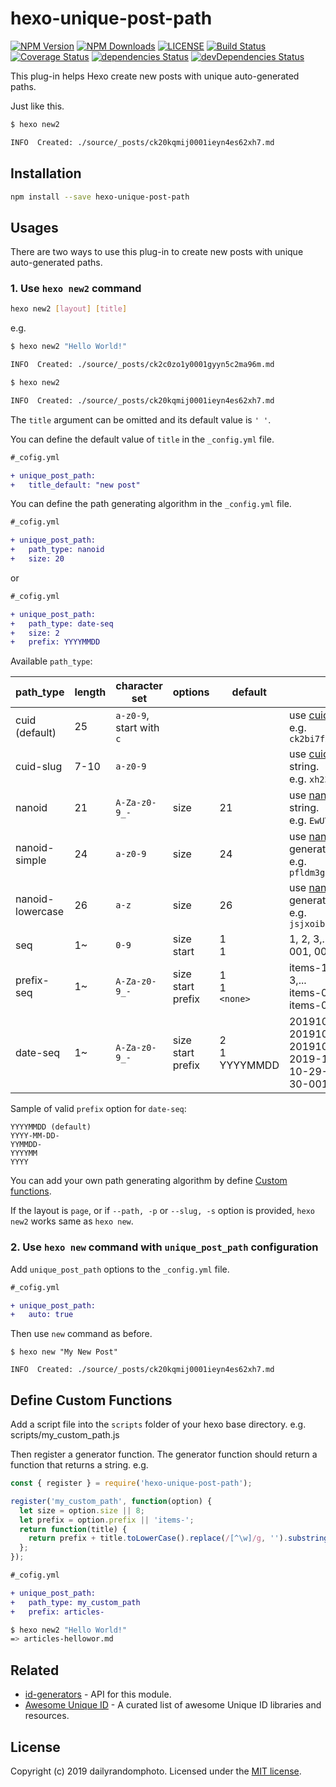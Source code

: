 # hexo-unique-post-path

[![NPM Version][npm-version-image]][npm-url]
[![NPM Downloads][npm-downloads-image]][npm-url]
[![LICENSE][license-image]][license-url]
[![Build Status][travis-image]][travis-url]
[![Coverage Status][coveralls-image]][coveralls-url]
[![dependencies Status][dependencies-image]][dependencies-url]
[![devDependencies Status][devDependencies-image]][devDependencies-url]

This plug-in helps Hexo create new posts with unique auto-generated paths.

Just like this.
```sh
$ hexo new2

INFO  Created: ./source/_posts/ck20kqmij0001ieyn4es62xh7.md
```


## Installation

```sh
npm install --save hexo-unique-post-path
```

## Usages

There are two ways to use this plug-in to create new posts with unique auto-generated paths.

### 1. Use `hexo new2` command
```sh
hexo new2 [layout] [title]
```

e.g.
```sh
$ hexo new2 "Hello World!"

INFO  Created: ./source/_posts/ck2c0zo1y0001gyyn5c2ma96m.md

$ hexo new2

INFO  Created: ./source/_posts/ck20kqmij0001ieyn4es62xh7.md
```

The `title` argument can be omitted and its default value is `' '`.

You can define the default value of `title` in the `_config.yml` file.

```diff
#_cofig.yml

+ unique_post_path:
+   title_default: "new post"
```

You can define the path generating algorithm in the `_config.yml` file.
```diff
#_cofig.yml

+ unique_post_path:
+   path_type: nanoid
+   size: 20
```
or
```diff
#_cofig.yml

+ unique_post_path:
+   path_type: date-seq
+   size: 2
+   prefix: YYYYMMDD
```

Available `path_type`:

path_type | length | character set |options | default | description
--- | --- | --- | --- | --- | ---
cuid (default) | 25 | `a-z0-9`, start with `c` |  |  | use [cuid()](https://github.com/ericelliott/cuid) generated string. <br>e.g. `ck2bi7fxf00013ryng5jr1rer`
cuid-slug | 7-10 | `a-z0-9` |  |  | use [cuid.slug()](https://github.com/ericelliott/cuid) generated string. <br>e.g. `xh23npi`
nanoid | 21 | `A-Za-z0-9_-` | size | 21 | use [nanoid()](https://github.com/ai/nanoid) generated string. <br>e.g. `EwUTt2eoka-oEV5kf-o0O`
nanoid-simple | 24 | `a-z0-9` | size | 24 | use [nanoid/generate](https://github.com/ai/nanoid) generated string. <br>e.g. `pfldm3gg8h9psydphotqe71d`
nanoid-lowercase | 26 | `a-z` | size | 26 | use [nanoid/generate](https://github.com/ai/nanoid) generated string. <br>e.g. `jsjxoibprplrdoitjmppotjrnm`
seq | 1~ | `0-9` | size<br>start | 1<br>1 | 1, 2, 3,...<br>001, 002, 003,...
prefix-seq | 1~ | `A-Za-z0-9_-` | size<br>start<br>prefix | 1<br>1<br>`<none>` | items-1, items-2, items-3,...<br>items-001, items-002, items-003,...
date-seq | 1~ | `A-Za-z0-9_-` | size<br>start<br>prefix | 2<br>1<br>YYYYMMDD | 2019102901, 2019102902, 2019103001, ...<br>2019-10-29-001, 2019-10-29-002, 2019-10-30-001,...

Sample of valid `prefix` option for `date-seq`:
```
YYYYMMDD (default)
YYYY-MM-DD-
YYMMDD-
YYYYMM
YYYY
```


You can add your own path generating algorithm by define [Custom functions](#define-custom-functions).

If the layout is `page`, or if `--path, -p` or `--slug, -s` option is provided, `hexo new2` works same as `hexo new`.

### 2. Use `hexo new` command with `unique_post_path` configuration

Add `unique_post_path` options to the `_config.yml` file.
```diff
#_cofig.yml

+ unique_post_path:
+   auto: true
```

Then use `new` command as before.
```
$ hexo new "My New Post"

INFO  Created: ./source/_posts/ck20kqmij0001ieyn4es62xh7.md
```

## Define Custom Functions
Add a script file into the `scripts` folder of your hexo base directory.
e.g. scripts/my_custom_path.js

Then register a generator function.
The generator function should return a function that returns a string.
e.g.
```js
const { register } = require('hexo-unique-post-path');

register('my_custom_path', function(option) {
  let size = option.size || 8;
  let prefix = option.prefix || 'items-';
  return function(title) {
    return prefix + title.toLowerCase().replace(/[^\w]/g, '').substring(0, size);
  };
});
```

```diff
#_cofig.yml

+ unique_post_path:
+   path_type: my_custom_path
+   prefix: articles-
```
```sh
$ hexo new2 "Hello World!"
=> articles-hellowor.md
```

## Related
- [id-generators](https://github.com/dailyrandomphoto/id-generators) - API for this module.
- [Awesome Unique ID](https://github.com/grantcarthew/awesome-unique-id) - A curated list of awesome Unique ID libraries and resources.


## License
Copyright (c) 2019 dailyrandomphoto. Licensed under the [MIT license][license-url].

[npm-url]: https://www.npmjs.com/package/hexo-unique-post-path
[travis-url]: https://travis-ci.org/dailyrandomphoto/hexo-unique-post-path
[coveralls-url]: https://coveralls.io/github/dailyrandomphoto/hexo-unique-post-path?branch=master
[license-url]: LICENSE
[dependencies-url]: https://david-dm.org/dailyrandomphoto/hexo-unique-post-path
[devDependencies-url]: https://david-dm.org/dailyrandomphoto/hexo-unique-post-path?type=dev

[npm-downloads-image]: https://img.shields.io/npm/dm/hexo-unique-post-path.svg
[npm-version-image]: https://img.shields.io/npm/v/hexo-unique-post-path.svg
[license-image]: https://img.shields.io/npm/l/hexo-unique-post-path.svg
[travis-image]: https://img.shields.io/travis/dailyrandomphoto/hexo-unique-post-path/master
[coveralls-image]: https://coveralls.io/repos/github/dailyrandomphoto/hexo-unique-post-path/badge.svg?branch=master
[dependencies-image]: https://david-dm.org/dailyrandomphoto/hexo-unique-post-path/status.svg
[devDependencies-image]: https://david-dm.org/dailyrandomphoto/hexo-unique-post-path/dev-status.svg

